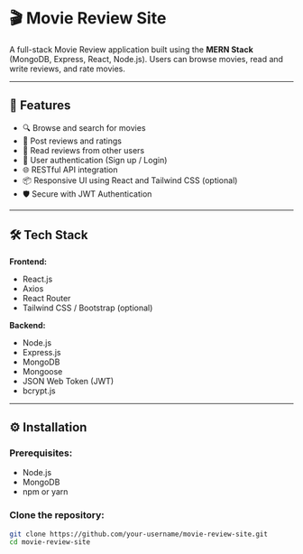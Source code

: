 # 🎬 Movie Review Site

A full-stack Movie Review application built using the **MERN Stack** (MongoDB, Express, React, Node.js). Users can browse movies, read and write reviews, and rate movies.

---

## 🚀 Features

- 🔍 Browse and search for movies
- 📝 Post reviews and ratings
- 🧾 Read reviews from other users
- 👤 User authentication (Sign up / Login)
- 🌐 RESTful API integration
- 📦 Responsive UI using React and Tailwind CSS (optional)
- 🛡️ Secure with JWT Authentication

---

## 🛠️ Tech Stack

**Frontend:**
- React.js
- Axios
- React Router
- Tailwind CSS / Bootstrap (optional)

**Backend:**
- Node.js
- Express.js
- MongoDB
- Mongoose
- JSON Web Token (JWT)
- bcrypt.js

---

## ⚙️ Installation

### Prerequisites:
- Node.js
- MongoDB
- npm or yarn

### Clone the repository:

```bash
git clone https://github.com/your-username/movie-review-site.git
cd movie-review-site
